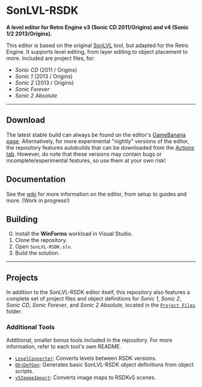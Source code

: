 # SonLVL-RSDK

**A level editor for Retro Engine v3 (Sonic CD 2011/Origins) and v4 (Sonic 1/2 2013/Origins).**

This editor is based on the original [SonLVL](https://github.com/sonicretro/SonLVL) tool, but adapted for the Retro Engine. It supports level editing, from layer editing to object placement to more. Included are project files, for:

- _Sonic CD_ (2011 / Origins)
- _Sonic 1_ (2013 / Origins)
- _Sonic 2_ (2013 / Origins)
- _Sonic Forever_
- _Sonic 2 Absolute_

---

## Download

The latest stable build can always be found on the editor's [GameBanana page](https://gamebanana.com/tools/8369). Alternatively, for more experimental "nightly" versions of the editor, the repository features autobuilds that can be downloaded from the [_Actions_ tab](https://github.com/Lavesiime/SonLVL-RSDK/actions). However, do note that these versions may contain bugs or incomplete/experimental features, so use them at your own risk!

## Documentation

See the [wiki](https://github.com/Lavesiime/SonLVL-RSDK/wiki) for more information on the editor, from setup to guides and more. (Work in progress!)

## Building

0. Install the **WinForms** workload in Visual Studio.
1. Clone the repository.
2. Open `SonLVL-RSDK.sln`.
3. Build the solution.

---

## Projects

In addition to the SonLVL-RSDK editor itself, this repository also features a complete set of project files and object definitions for *Sonic 1*, *Sonic 2*, *Sonic CD*, *Sonic Forever*, and *Sonic 2 Absolute*, located in the [`Project Files`](Project%20Files) folder.

### Additional Tools

Additional, smaller bonus tools included in the repository. For more information, refer to each tool's own README.

- [`LevelConverter`](LevelConverter): Converts levels between RSDK versions.
- [`ObjDefGen`](ObjDefGen): Generates basic SonLVL-RSDK object definitions from object scripts.
- [`v5ImageImport`](v5ImageImport): Converts image maps to RSDKv5 scenes.
